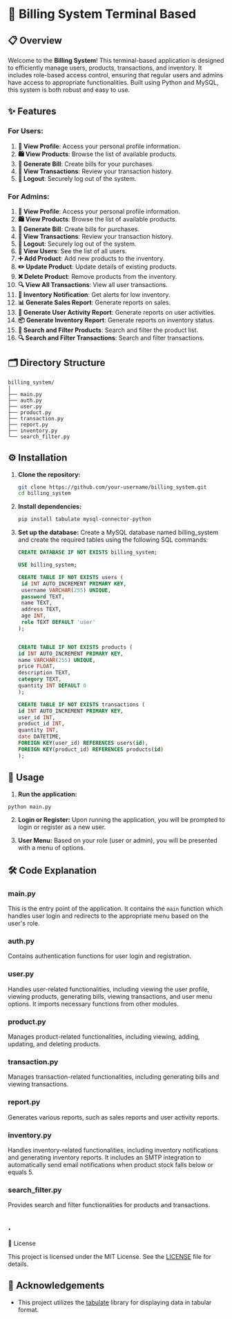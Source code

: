 # 🧾 Billing System Terminal Based

## 📋 Overview

Welcome to the **Billing System**! This terminal-based application is designed to efficiently manage users, products, transactions, and inventory. It includes role-based access control, ensuring that regular users and admins have access to appropriate functionalities. Built using Python and MySQL, this system is both robust and easy to use.

## ✨ Features

### For Users:

1. **👤 View Profile**: Access your personal profile information.
2. **🛍️ View Products**: Browse the list of available products.
3. **🧾 Generate Bill**: Create bills for your purchases.
4. **📄 View Transactions**: Review your transaction history.
5. **🚪 Logout**: Securely log out of the system.

### For Admins:

1. **👤 View Profile**: Access your personal profile information.
2. **🛍️ View Products**: Browse the list of available products.
3. **🧾 Generate Bill**: Create bills for purchases.
4. **📄 View Transactions**: Review your transaction history.
5. **🚪 Logout**: Securely log out of the system.
6. **👥 View Users**: See the list of all users.
7. **➕ Add Product**: Add new products to the inventory.
8. **✏️ Update Product**: Update details of existing products.
9. **❌ Delete Product**: Remove products from the inventory.
10. **🔍 View All Transactions**: View all user transactions.
11. **🔔 Inventory Notification**: Get alerts for low inventory.
12. **📊 Generate Sales Report**: Generate reports on sales.
13. **📝 Generate User Activity Report**: Generate reports on user activities.
14. **📦 Generate Inventory Report**: Generate reports on inventory status.
15. **🔎 Search and Filter Products**: Search and filter the product list.
16. **🔍 Search and Filter Transactions**: Search and filter transactions.

## 🗂️ Directory Structure

```plaintext
billing_system/
│
├── main.py
├── auth.py
├── user.py
├── product.py
├── transaction.py
├── report.py
├── inventory.py
└── search_filter.py
```

## ⚙️ Installation

1. **Clone the repository:**

   ```bash
   git clone https://github.com/your-username/billing_system.git
   cd billing_system
   ```

2. **Install dependencies:**

   ```bash
   pip install tabulate mysql-connector-python
   ```

3. **Set up the database:**
   Create a MySQL database named billing_system and create the required tables using the following SQL commands:

   ```sql
   CREATE DATABASE IF NOT EXISTS billing_system;

   USE billing_system;

   CREATE TABLE IF NOT EXISTS users (
    id INT AUTO_INCREMENT PRIMARY KEY,
    username VARCHAR(255) UNIQUE,
    password TEXT,
    name TEXT,
    address TEXT,
    age INT,
    role TEXT DEFAULT 'user'
   );


   CREATE TABLE IF NOT EXISTS products (
   id INT AUTO_INCREMENT PRIMARY KEY,
   name VARCHAR(255) UNIQUE,
   price FLOAT,
   description TEXT,
   category TEXT,
   quantity INT DEFAULT 0
   );

   CREATE TABLE IF NOT EXISTS transactions (
   id INT AUTO_INCREMENT PRIMARY KEY,
   user_id INT,
   product_id INT,
   quantity INT,
   date DATETIME,
   FOREIGN KEY(user_id) REFERENCES users(id),
   FOREIGN KEY(product_id) REFERENCES products(id)
   );

   ```

## 🚀 Usage

1. **Run the application:**

```bash
python main.py
```

2. **Login or Register:**
   Upon running the application, you will be prompted to login or register as a new user.

3. **User Menu:**
   Based on your role (user or admin), you will be presented with a menu of options.

## 🛠️ Code Explanation

### main.py

This is the entry point of the application. It contains the `main` function which handles user login and redirects to the appropriate menu based on the user's role.

### auth.py

Contains authentication functions for user login and registration.

### user.py

Handles user-related functionalities, including viewing the user profile, viewing products, generating bills, viewing transactions, and user menu options. It imports necessary functions from other modules.

### product.py

Manages product-related functionalities, including viewing, adding, updating, and deleting products.

### transaction.py

Manages transaction-related functionalities, including generating bills and viewing transactions.

### report.py

Generates various reports, such as sales reports and user activity reports.

### inventory.py

Handles inventory-related functionalities, including inventory notifications and generating inventory reports. It includes an SMTP integration to automatically send email notifications when product stock falls below or equals 5.

### search_filter.py

Provides search and filter functionalities for products and transactions.

## .

📜 License

This project is licensed under the MIT License. See the [LICENSE](LICENSE) file for details.

## 🙏 Acknowledgements

- This project utilizes the [tabulate](https://pypi.org/project/tabulate/) library for displaying data in tabular format.
